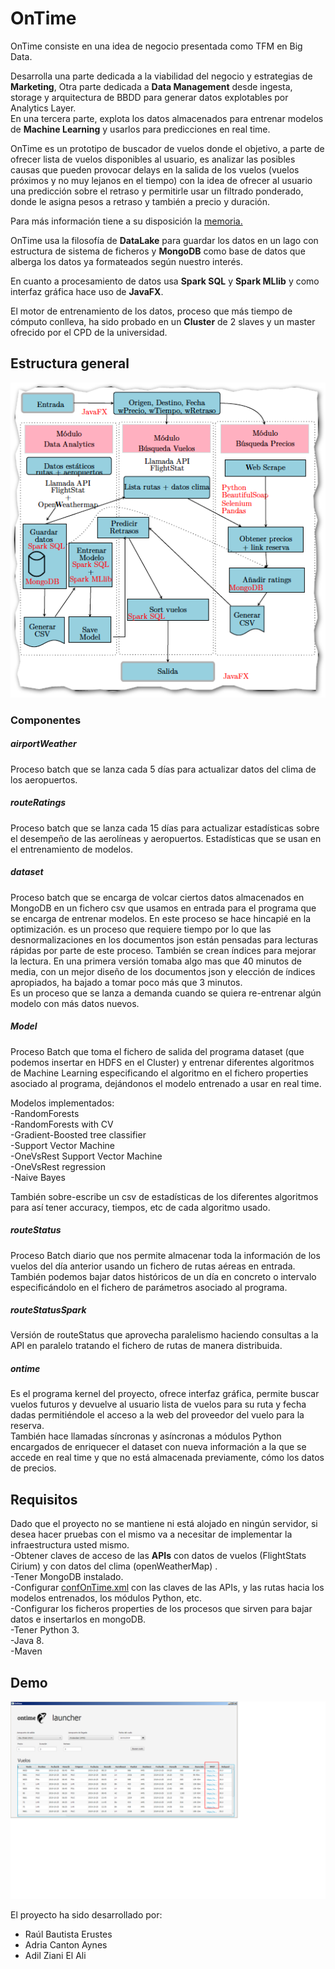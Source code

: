 # OnTime
OnTime consiste en una idea de negocio presentada como TFM en Big Data.  
  
  Desarrolla una parte dedicada a la viabilidad del negocio y estrategias de **Marketing**, Otra parte dedicada a **Data Management** desde ingesta, storage y arquitectura de BBDD para generar datos explotables por Analytics Layer.  
  En una tercera parte, explota los datos almacenados para entrenar modelos de **Machine Learning** y usarlos para predicciones en real time.  
    
OnTime es un prototipo de buscador de vuelos donde el objetivo, a parte de ofrecer lista de vuelos disponibles al usuario, es analizar las posibles causas que pueden provocar delays en la salida de los vuelos (vuelos próximos y no muy lejanos en el tiempo) con la idea de ofrecer al usuario una predicción sobre el retraso y permitirle usar un filtrado ponderado, donde le asigna pesos a retraso y también a precio y duración.  
  
  Para más información tiene a su disposición la [memoria.](https://github.com/adilazh1/TFM_OnTime/blob/master/Memoria/OnTime.pdf)  
  
  OnTime usa la filosofía de **DataLake**  para guardar los datos en un lago con estructura de sistema de ficheros y **MongoDB** como base de datos que alberga los datos ya formateados según nuestro interés.  
  
  En cuanto a procesamiento de datos usa **Spark SQL** y **Spark MLlib** y como interfaz gráfica hace uso de **JavaFX**.  
  
  El motor de entrenamiento de los datos, proceso que más tiempo de cómputo conlleva, ha sido probado en un **Cluster** de 2 slaves y un master ofrecido por el CPD de la universidad.  
  
## Estructura general 
![](https://github.com/adilazh1/TFM_OnTime/blob/master/esquema_ontime.png?raw=true)
### Componentes
##### airportWeather
Proceso batch que se lanza cada 5 días para actualizar datos del clima de los aeropuertos.
##### routeRatings 
Proceso batch que se lanza cada 15 días para actualizar estadísticas sobre el desempeño de las aerolíneas y aeropuertos. Estadísticas que se usan en el entrenamiento de modelos.
##### dataset
Proceso batch que se encarga de volcar ciertos datos almacenados en MongoDB en un fichero csv que usamos en entrada para el programa que se encarga de entrenar modelos. En este proceso se hace hincapié en la optimización. es un proceso que requiere tiempo por lo que las desnormalizaciones en los documentos json están pensadas para lecturas rápidas por parte de este proceso. También se crean índices para mejorar la lectura. En una primera versión tomaba algo mas que 40 minutos de media, con un mejor diseño de los documentos json y elección de índices apropiados, ha bajado a tomar poco más que 3 minutos.  
Es un proceso que se lanza a demanda cuando se quiera re-entrenar algún modelo con más datos nuevos.
##### Model
Proceso Batch que toma el fichero de salida del programa dataset (que podemos insertar en HDFS en el Cluster) y entrenar diferentes algoritmos de Machine Learning especificando el algoritmo en el fichero properties asociado al programa, dejándonos el modelo entrenado a usar en real time.  
  
Modelos implementados:  
-RandomForests  
-RandomForests with CV    
-Gradient-Boosted tree classifier  
-Support Vector Machine  
-OneVsRest Support Vector Machine   
-OneVsRest regression  
-Naive Bayes  
  
También sobre-escribe un csv de estadísticas de los diferentes algoritmos para así tener accuracy, tiempos, etc de cada algoritmo usado.
##### routeStatus
Proceso Batch diario que nos permite almacenar toda la información de los vuelos del día anterior usando un fichero de rutas aéreas en entrada. También podemos bajar datos históricos de un día en concreto o intervalo especificándolo en el fichero de parámetros asociado al programa.
##### routeStatusSpark
Versión de routeStatus que aprovecha paralelismo haciendo consultas a la API en paralelo tratando el fichero de rutas de manera distribuida.
##### ontime
Es el programa kernel del proyecto, ofrece interfaz gráfica, permite buscar vuelos futuros y devuelve al usuario lista de vuelos para su ruta y fecha dadas permitiéndole el acceso a la web del proveedor del vuelo para la reserva.  
También hace llamadas síncronas y asíncronas a módulos Python encargados de enriquecer el dataset con nueva información a la que se accede en real time y que no está almacenada previamente, cómo los datos de precios.
## Requisitos
Dado que el proyecto no se mantiene ni está alojado en ningún servidor, si desea hacer pruebas con el mismo va a necesitar de implementar la infraestructura usted mismo.  
-Obtener claves de acceso de las **APIs** con datos de vuelos (FlightStats Cirium) y con datos del clima (openWeatherMap) .  
-Tener MongoDB instalado.  
-Configurar [confOnTime.xml](https://github.com/adilazh1/TFM_OnTime/blob/master/Software/ontime/src/main/resources/confOnTime.xml) con las claves de las APIs, y las rutas hacia los modelos entrenados, los módulos Python, etc.  
-Configurar los ficheros properties de los procesos que sirven para bajar datos e insertarlos en mongoDB.  
-Tener Python 3.  
-Java 8.  
-Maven
## Demo
![](https://github.com/adilazh1/TFM_OnTime/blob/master/ontime_launcher.png?raw=true)

El proyecto ha sido desarrollado por:  
- Raúl Bautista Erustes
- Adria Canton Aynes
- Adil Ziani El Ali